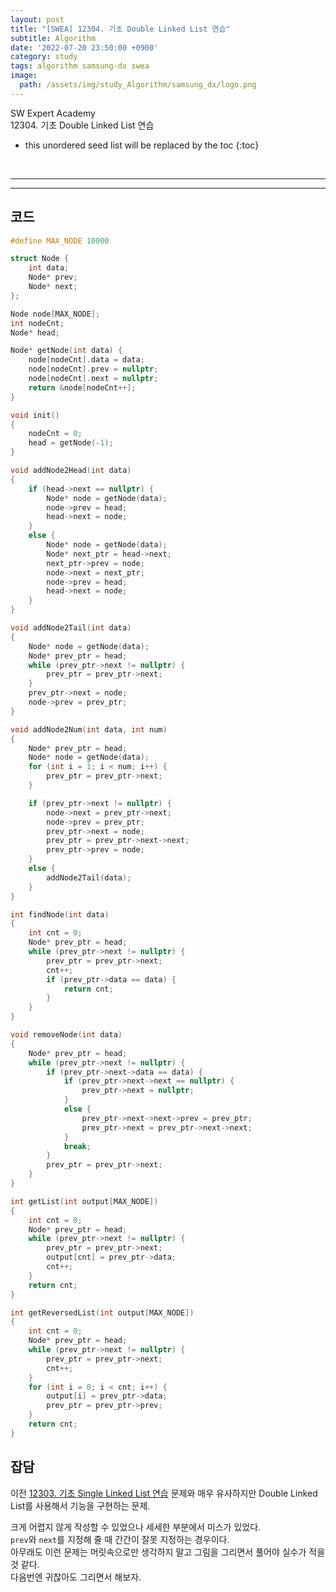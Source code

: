 ```yaml
---
layout: post
title: "[SWEA] 12304. 기초 Double Linked List 연습"
subtitle: Algorithm
date: '2022-07-20 23:50:00 +0900'
category: study
tags: algorithm samsung-dx swea
image:
  path: /assets/img/study_Algorithm/samsung_dx/logo.png
---
```


SW Expert Academy<br>
12304\. 기초 Double Linked List 연습

<!--more-->

* this unordered seed list will be replaced by the toc
{:toc}

<br>
<hr/>
<hr/>

## 코드

```cpp
#define MAX_NODE 10000

struct Node {
	int data;
	Node* prev;
	Node* next;
};

Node node[MAX_NODE];
int nodeCnt;
Node* head;

Node* getNode(int data) {
	node[nodeCnt].data = data;
	node[nodeCnt].prev = nullptr;
	node[nodeCnt].next = nullptr;
	return &node[nodeCnt++];
}

void init()
{
	nodeCnt = 0;
	head = getNode(-1);
}

void addNode2Head(int data)
{
	if (head->next == nullptr) {
		Node* node = getNode(data);
		node->prev = head;
		head->next = node;
	}
	else {
		Node* node = getNode(data);
		Node* next_ptr = head->next;
		next_ptr->prev = node;
		node->next = next_ptr;
		node->prev = head;
		head->next = node;
	}
}

void addNode2Tail(int data)
{
	Node* node = getNode(data);
	Node* prev_ptr = head;
	while (prev_ptr->next != nullptr) {
		prev_ptr = prev_ptr->next;
	}
	prev_ptr->next = node;
	node->prev = prev_ptr;
}

void addNode2Num(int data, int num)
{
	Node* prev_ptr = head;
	Node* node = getNode(data);
	for (int i = 1; i < num; i++) {
		prev_ptr = prev_ptr->next;
	}

	if (prev_ptr->next != nullptr) {
		node->next = prev_ptr->next;
		node->prev = prev_ptr;
		prev_ptr->next = node;
		prev_ptr = prev_ptr->next->next;
		prev_ptr->prev = node;
	}
	else {
		addNode2Tail(data);
	}
}

int findNode(int data)
{
	int cnt = 0;
	Node* prev_ptr = head;
	while (prev_ptr->next != nullptr) {
		prev_ptr = prev_ptr->next;
		cnt++;
		if (prev_ptr->data == data) {
			return cnt;
		}
	}
}

void removeNode(int data)
{
	Node* prev_ptr = head;
	while (prev_ptr->next != nullptr) {
		if (prev_ptr->next->data == data) {
			if (prev_ptr->next->next == nullptr) {
				prev_ptr->next = nullptr;
			}
			else {
				prev_ptr->next->next->prev = prev_ptr;
				prev_ptr->next = prev_ptr->next->next;
			}
			break;
		}
		prev_ptr = prev_ptr->next;
	}
}

int getList(int output[MAX_NODE])
{
	int cnt = 0;
	Node* prev_ptr = head;
	while (prev_ptr->next != nullptr) {
		prev_ptr = prev_ptr->next;
		output[cnt] = prev_ptr->data;
		cnt++;
	}
	return cnt;
}

int getReversedList(int output[MAX_NODE])
{
	int cnt = 0;
	Node* prev_ptr = head;
	while (prev_ptr->next != nullptr) {
		prev_ptr = prev_ptr->next;
		cnt++;
	}
	for (int i = 0; i < cnt; i++) {
		output[i] = prev_ptr->data;
		prev_ptr = prev_ptr->prev;
	}
	return cnt;
}
```

## 잡담

이전 [12303. 기초 Single Linked List 연습](https://heoj10272.github.io/study/SWEA_12303_%EA%B8%B0%EC%B4%88_Single_Linked_List_%EC%97%B0%EC%8A%B5.html) 문제와 매우 유사하지만 Double Linked List를 사용해서 기능을 구현하는 문제.

크게 어렵지 않게 작성할 수 있었으나 세세한 부분에서 미스가 있었다.<br>
`prev`와 `next`를 지정해 줄 때 간간이 잘못 지정하는 경우이다.<br>
아무래도 이런 문제는 머릿속으로만 생각하지 말고 그림을 그리면서 풀어야 실수가 적을 것 같다.<br>
다음번엔 귀찮아도 그리면서 해보자.

